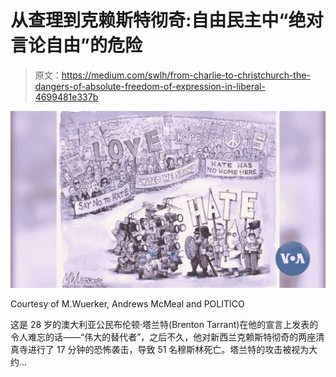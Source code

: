 # 从查理到克赖斯特彻奇:自由民主中“绝对言论自由”的危险

> 原文：<https://medium.com/swlh/from-charlie-to-christchurch-the-dangers-of-absolute-freedom-of-expression-in-liberal-4699481e337b>

![](img/616447439532b7ebcd0638fca4710ccd.png)

Courtesy of M.Wuerker, Andrews McMeal and POLITICO

这是 28 岁的澳大利亚公民布伦顿·塔兰特(Brenton Tarrant)在他的宣言上发表的令人难忘的话——“伟大的替代者”，之后不久，他对新西兰克赖斯特彻奇的两座清真寺进行了 17 分钟的恐怖袭击，导致 51 名穆斯林死亡。塔兰特的攻击被视为大约…
